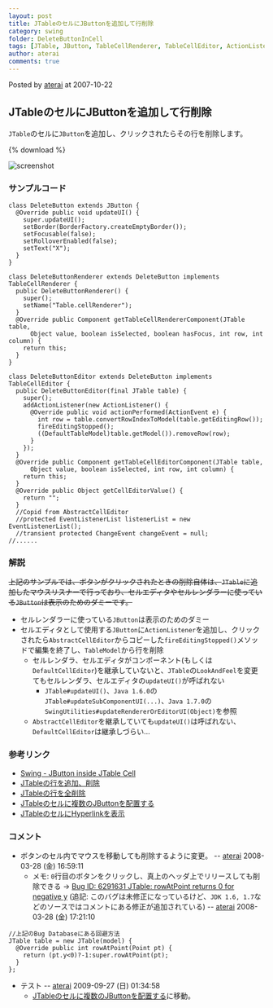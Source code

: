 ```yaml
---
layout: post
title: JTableのセルにJButtonを追加して行削除
category: swing
folder: DeleteButtonInCell
tags: [JTable, JButton, TableCellRenderer, TableCellEditor, ActionListener]
author: aterai
comments: true
---
```


Posted by [aterai](http://terai.xrea.jp/aterai.html) at 2007-10-22

## JTableのセルにJButtonを追加して行削除
`JTable`のセルに`JButton`を追加し、クリックされたらその行を削除します。

{% download %}

![screenshot](https://lh4.googleusercontent.com/_9Z4BYR88imo/TQTKsRqqqeI/AAAAAAAAAWY/X0y-Ph7jngA/s800/DeleteButtonInCell.png)

### サンプルコード
<pre class="prettyprint"><code>class DeleteButton extends JButton {
  @Override public void updateUI() {
    super.updateUI();
    setBorder(BorderFactory.createEmptyBorder());
    setFocusable(false);
    setRolloverEnabled(false);
    setText("X");
  }
}
</code></pre>
<pre class="prettyprint"><code>class DeleteButtonRenderer extends DeleteButton implements TableCellRenderer {
  public DeleteButtonRenderer() {
    super();
    setName("Table.cellRenderer");
  }
  @Override public Component getTableCellRendererComponent(JTable table,
      Object value, boolean isSelected, boolean hasFocus, int row, int column) {
    return this;
  }
}
</code></pre>
<pre class="prettyprint"><code>class DeleteButtonEditor extends DeleteButton implements TableCellEditor {
  public DeleteButtonEditor(final JTable table) {
    super();
    addActionListener(new ActionListener() {
      @Override public void actionPerformed(ActionEvent e) {
        int row = table.convertRowIndexToModel(table.getEditingRow());
        fireEditingStopped();
        ((DefaultTableModel)table.getModel()).removeRow(row);
      }
    });
  }
  @Override public Component getTableCellEditorComponent(JTable table,
      Object value, boolean isSelected, int row, int column) {
    return this;
  }
  @Override public Object getCellEditorValue() {
    return "";
  }
  //Copid from AbstractCellEditor
  //protected EventListenerList listenerList = new EventListenerList();
  //transient protected ChangeEvent changeEvent = null;
//......
</code></pre>

### 解説
~~上記のサンプルでは、ボタンがクリックされたときの削除自体は、`JTable`に追加したマウスリスナーで行っており、セルエディタやセルレンダラーに使っている`JButton`は表示のためのダミーです。~~

- セルレンダラーに使っている`JButton`は表示のためのダミー
- セルエディタとして使用する`JButton`に`ActionListener`を追加し、クリックされたら`AbstractCellEditor`からコピーした`fireEditingStopped()`メソッドで編集を終了し、`TableModel`から行を削除
    - セルレンダラ、セルエディタがコンポーネント(もしくは`DefaultCellEditor`)を継承していないと、`JTable`の`LookAndFeel`を変更てもセルレンダラ、セルエディタの`updateUI()`が呼ばれない
        - `JTable#updateUI()`、`Java 1.6.0`の`JTable#updateSubComponentUI(...)`、`Java 1.7.0`の`SwingUtilities#updateRendererOrEditorUI(Object)`を参照
    - `AbstractCellEditor`を継承していても`updateUI()`は呼ばれない、`DefaultCellEditor`は継承しづらい…

<!-- dummy comment line for breaking list -->

### 参考リンク
- [Swing - JButton inside JTable Cell](https://forums.oracle.com/thread/1357728)
- [JTableの行を追加、削除](http://terai.xrea.jp/Swing/AddRow.html)
- [JTableの行を全削除](http://terai.xrea.jp/Swing/ClearTable.html)
- [JTableのセルに複数のJButtonを配置する](http://terai.xrea.jp/Swing/MultipleButtonsInTableCell.html)
- [JTableのセルにHyperlinkを表示](http://terai.xrea.jp/Swing/HyperlinkInTableCell.html)

<!-- dummy comment line for breaking list -->

### コメント
- ボタンのセル内でマウスを移動しても削除するように変更。 -- [aterai](http://terai.xrea.jp/aterai.html) 2008-03-28 (金) 16:59:11
    - メモ: `0`行目のボタンをクリックし、真上のヘッダ上でリリースしても削除できる -> [Bug ID: 6291631 JTable: rowAtPoint returns 0 for negative y](http://bugs.sun.com/bugdatabase/view_bug.do?bug_id=6291631) (追記: このバグは未修正になっているけど、`JDK 1.6, 1.7`などのソースではコメントにある修正が追加されている) -- [aterai](http://terai.xrea.jp/aterai.html) 2008-03-28 (金) 17:21:10

<!-- dummy comment line for breaking list -->

<pre class="prettyprint"><code>//上記のBug Databaseにある回避方法
JTable table = new JTable(model) {
  @Override public int rowAtPoint(Point pt) {
    return (pt.y&lt;0)?-1:super.rowAtPoint(pt);
  }
};
</code></pre>

- テスト -- [aterai](http://terai.xrea.jp/aterai.html) 2009-09-27 (日) 01:34:58
    - [JTableのセルに複数のJButtonを配置する](http://terai.xrea.jp/Swing/MultipleButtonsInTableCell.html)に移動。

<!-- dummy comment line for breaking list -->

